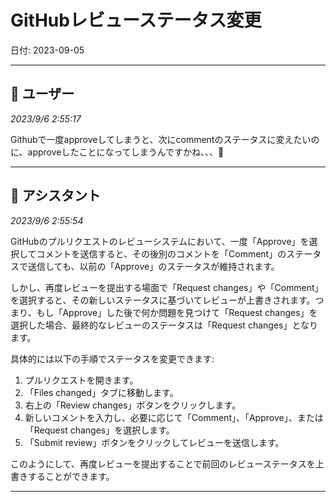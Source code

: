 # GitHubレビューステータス変更

日付: 2023-09-05

---

## 👤 ユーザー
*2023/9/6 2:55:17*

Githubで一度approveしてしまうと、次にcommentのステータスに変えたいのに、approveしたことになってしまうんですかね、、、🧐

---

## 🤖 アシスタント
*2023/9/6 2:55:54*

GitHubのプルリクエストのレビューシステムにおいて、一度「Approve」を選択してコメントを送信すると、その後別のコメントを「Comment」のステータスで送信しても、以前の「Approve」のステータスが維持されます。

しかし、再度レビューを提出する場面で「Request changes」や「Comment」を選択すると、その新しいステータスに基づいてレビューが上書きされます。つまり、もし「Approve」した後で何か問題を見つけて「Request changes」を選択した場合、最終的なレビューのステータスは「Request changes」となります。

具体的には以下の手順でステータスを変更できます:

1. プルリクエストを開きます。
2. 「Files changed」タブに移動します。
3. 右上の「Review changes」ボタンをクリックします。
4. 新しいコメントを入力し、必要に応じて「Comment」、「Approve」、または「Request changes」を選択します。
5. 「Submit review」ボタンをクリックしてレビューを送信します。

このようにして、再度レビューを提出することで前回のレビューステータスを上書きすることができます。

---
